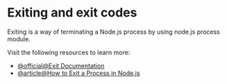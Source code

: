 # Exiting and exit codes

Exiting is a way of terminating a Node.js process by using node.js process module.

Visit the following resources to learn more:

- [@official@Exit Documentation](https://nodejs.org/api/process.html#event-exit)
- [@article@How to Exit a Process in Node.js](https://betterstack.com/community/questions/how-to-exit-in-node-js/)
